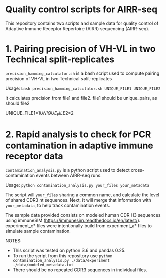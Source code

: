 # Quality control scripts for AIRR-seq

This repository contains two scripts and sample data for quality control of Adaptive Immune Receptor Repertoire (AIRR) sequencing (AIRR-seq).

# 1. Pairing precision of VH-VL in two Technical split-replicates

`precision_hamming_calculator.sh` is a bash script used to compute pairing precision of VH-VL in two Technical split-replicates

Usage:  `bash precision_hamming_calculator.sh UNIQUE_FILE1 UNIQUE_FILE2`

It calculates precision from file1 and file2. file1 should be unique_pairs, as should file2

UNIQUE_FILE1=$1
UNIQUE_FILE2=$2

# 2. Rapid analysis to check for PCR contamination in adaptive immune receptor data

`contamination_analysis.py` is a python script used to detect cross-contamination events between AIRR-seq runs.

Usage:
`python contamination_analysis.py your_files your_metadata`

The script will `your_files` sharing a common name, and calculate the level of shared CDR3 nt sequences. Next, it will merge that information with `your_metadata`, to help track contamination events. 

The sample data provided consists on modeled human CDR H3 sequences using immuneSIM (https://immunesim.readthedocs.io/en/latest/). experiment_c* files were intentionally build from experiment_a* files to simulate sample contamination. 

NOTES: 
* This script was tested on python 3.6 and pandas 0.25.
* To run the script from this repository use `python contamination_analysis.py ./data/experiment ./data/modeled_metadata.txt`
* There should be no repeated CDR3 sequences in individual files.
